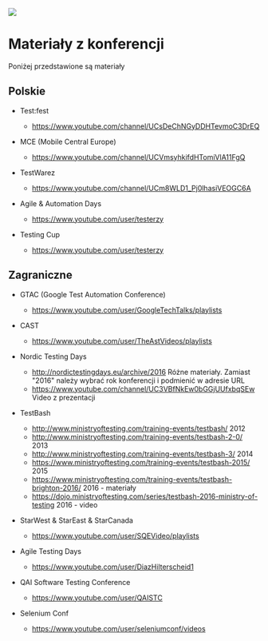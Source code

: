 [![](https://img.shields.io/badge/Facebook-%23TestowanieOprogramowania-blue.svg)](https://www.facebook.com/groups/TestowanieOprogramowania/)


# Materiały z konferencji
Poniżej przedstawione są materiały

## Polskie

* Test:fest
   * https://www.youtube.com/channel/UCsDeChNGyDDHTevmoC3DrEQ

* MCE (Mobile Central Europe)
   * https://www.youtube.com/channel/UCVmsyhkifdHTomiVlA11FgQ

* TestWarez
   * https://www.youtube.com/channel/UCm8WLD1_Pj0lhasiVEOGC6A

* Agile & Automation Days
   * https://www.youtube.com/user/testerzy

* Testing Cup
   * https://www.youtube.com/user/testerzy


## Zagraniczne

* GTAC (Google Test Automation Conference)
   * https://www.youtube.com/user/GoogleTechTalks/playlists

* CAST
   * https://www.youtube.com/user/TheAstVideos/playlists

* Nordic Testing Days
   * http://nordictestingdays.eu/archive/2016
   Różne materiały. Zamiast "2016" należy wybrać rok konferencji i podmienić w adresie URL
   * https://www.youtube.com/channel/UC3VBfNkEw0bGGjUUfxbqSEw
   Video z prezentacji

* TestBash
   * http://www.ministryoftesting.com/training-events/testbash/
   2012
   * http://www.ministryoftesting.com/training-events/testbash-2-0/
   2013
   * http://www.ministryoftesting.com/training-events/testbash-3/
   2014
   * https://www.ministryoftesting.com/training-events/testbash-2015/
   2015
   * https://www.ministryoftesting.com/training-events/testbash-brighton-2016/
   2016 - materiały
   * https://dojo.ministryoftesting.com/series/testbash-2016-ministry-of-testing
   2016 - video

* StarWest & StarEast & StarCanada
   * https://www.youtube.com/user/SQEVideo/playlists

* Agile Testing Days
   * https://www.youtube.com/user/DiazHilterscheid1

* QAI Software Testing Conference
   * https://www.youtube.com/user/QAISTC

* Selenium Conf
   * https://www.youtube.com/user/seleniumconf/videos
